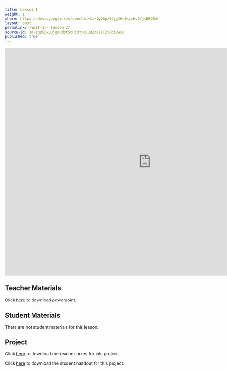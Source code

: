 ```yaml
---
title: Lesson 1 
weight: 1
share: https://docs.google.com/open?id=1m-IgDSpxBOjgXHd9tScHc3YjcEBQZoU2sT2YOdiDwy0
layout: post
permalink: /unit-1---lesson-2/
source-id: 1m-IgDSpxBOjgXHd9tScHc3YjcEBQZoU2sT2YOdiDwy0
published: true
---
```

<iframe src="https://docs.google.com/presentation/d/e/2PACX-1vRU1KvoTwfha5NnAweg2WtU4DCb_eDwHltQjdatvRQDADTRlyn2wnkMqG2QTmD2l_Ou1_dV6Z4_0vko/embed?start=false&loop=false&delayms=3000" frameborder="0" width="960" height="749" allowfullscreen="true" mozallowfullscreen="true" webkitallowfullscreen="true"></iframe>

## Teacher Materials
Click <a href="https://docs.google.com/presentation/d/1tDhhBDqEv_e5l7mt10oGxGaAO0bI9WyHv32VK-dR3xk/edit?usp=sharing" target="_blank">here</a> to download powerpoint.

## Student Materials
There are not student materials for this lesson.

## Project

Click <a href="https://docs.google.com/document/d/1Tat_tXhdTXpnWlNSAB96dZ2FqeYZHhEKhDrxcQm6KSI/edit?usp=sharing" target="_blank">here</a> to download the teacher notes for this project.

Click <a href="https://docs.google.com/document/d/1LBgSNsWTTMrDodzLLmh71t74ZKaUHheZqxcKldEYdgA/edit?usp=sharing">here</a> to download the student handout for this project. 

